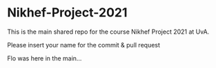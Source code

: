 # Nikhef-Project-2021


This is the main shared repo for the course Nikhef Project 2021 at UvA.

Please insert your name for the commit & pull request

Flo was here in the main...
